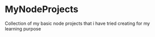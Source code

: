 # MyNodeProjects
Collection of my basic node projects that i have tried creating for my learning purpose
